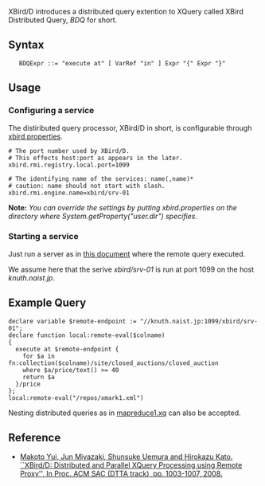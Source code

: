 XBird/D introduces a distributed query extention to XQuery called XBird Distributed Query, _BDQ_ for short.

## Syntax ##

```
   BDQExpr ::= "execute at" [ VarRef "in" ] Expr "{" Expr "}"
```

## Usage ##

### Configuring a service ###

The distiributed query processor, XBird/D in short, is configurable through [xbird.properties](http://code.google.com/p/xbird/source/browse/trunk/xbird-open/main/conf/xbird/config/xbird.properties).

```
# The port number used by XBird/D.
# This effects host:port as appears in the later.
xbird.rmi.registry.local.port=1099

# The identifying name of the services: name(,name)*
# caution: name should not start with slash.
xbird.rmi.engine.name=xbird/srv-01
```

**Note:** _You can override the settings by putting xbird.properties on the directory where System.getProperty("user.dir") specifies._

### Starting a service ###

Just run a server as in [this document](http://code.google.com/p/xbird/wiki/RunningAndAccessingDatabase) where the remote query executed.

We assume here that the serive _xbird/srv-01_ is run at port 1099 on the host _knuth.naist.jp_.

## Example Query ##

```
declare variable $remote-endpoint := "//knuth.naist.jp:1099/xbird/srv-01";
declare function local:remote-eval($colname) 
{
  execute at $remote-endpoint {
	for $a in fn:collection($colname)/site/closed_auctions/closed_auction
	where $a/price/text() >= 40
	return $a
  }/price
};
local:remote-eval("/repos/xmark1.xml")
```

Nesting distributed queries as in [mapreduce1.xq](http://code.google.com/p/xbird/source/browse/trunk/xbird-open/examples/distributed/mapreduce1.xq) can also be accepted.

## Reference ##
  * [Makoto Yui, Jun Miyazaki, Shunsuke Uemura and Hirokazu Kato. ``XBird/D: Distributed and Parallel XQuery Processing using Remote Proxy'', In Proc. ACM SAC (DTTA track), pp. 1003-1007, 2008.](http://jp.citeulike.org/user/myui/article/2810257)